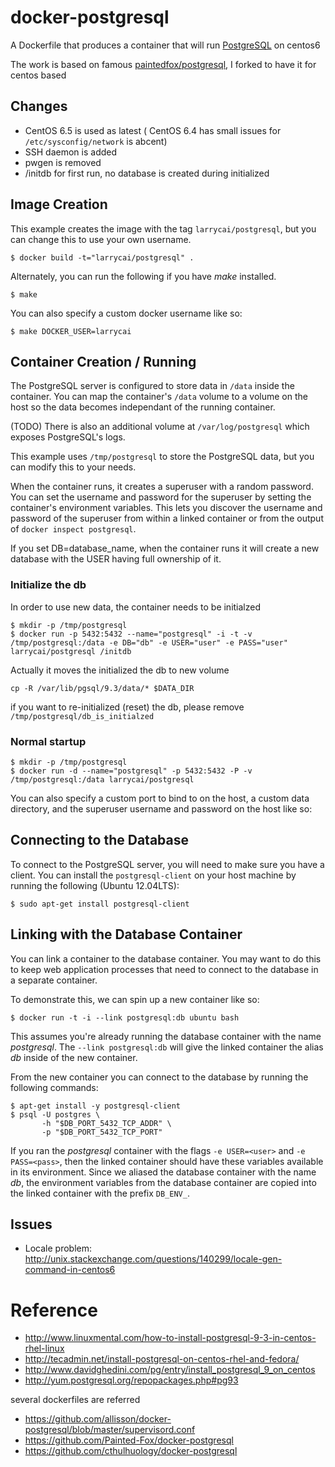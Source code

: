 # docker-postgresql

A Dockerfile that produces a container that will run [PostgreSQL][postgresql] on centos6

[postgresql]: http://www.postgresql.org/

The work is based on famous [paintedfox/postgresql](https://github.com/Painted-Fox/docker-postgresql), I forked to have it for centos based

## Changes ##

* CentOS 6.5 is used as latest ( CentOS 6.4 has small issues for `/etc/sysconfig/network` is abcent)
* SSH daemon is added 
* pwgen is removed 
* /initdb for first run, no database is created during initialized

## Image Creation

This example creates the image with the tag `larrycai/postgresql`, but you can
change this to use your own username.

```
$ docker build -t="larrycai/postgresql" .
```

Alternately, you can run the following if you have *make* installed.

```
$ make
```

You can also specify a custom docker username like so:

```
$ make DOCKER_USER=larrycai
```

## Container Creation / Running

The PostgreSQL server is configured to store data in `/data` inside the
container.  You can map the container's `/data` volume to a volume on the host
so the data becomes independant of the running container. 

(TODO) There is also an additional volume at `/var/log/postgresql` which exposes PostgreSQL's logs.

This example uses `/tmp/postgresql` to store the PostgreSQL data, but you can
modify this to your needs.

When the container runs, it creates a superuser with a random password.  You
can set the username and password for the superuser by setting the container's
environment variables.  This lets you discover the username and password of the
superuser from within a linked container or from the output of `docker inspect
postgresql`.

If you set DB=database_name, when the container runs it will create a new
database with the USER having full ownership of it.

### Initialize the db 

In order to use new data, the container needs to be initialzed

``` shell
$ mkdir -p /tmp/postgresql
$ docker run -p 5432:5432 --name="postgresql" -i -t -v /tmp/postgresql:/data -e DB="db" -e USER="user" -e PASS="user" larrycai/postgresql /initdb
```

Actually it moves the initialized the db to new volume 

``` shell
cp -R /var/lib/pgsql/9.3/data/* $DATA_DIR
```

if you want to re-initialized (reset) the db, please remove `/tmp/postgresql/db_is_initialzed`

### Normal startup

``` shell
$ mkdir -p /tmp/postgresql
$ docker run -d --name="postgresql" -p 5432:5432 -P -v /tmp/postgresql:/data larrycai/postgresql
```

You can also specify a custom port to bind to on the host, a custom data
directory, and the superuser username and password on the host like so:


## Connecting to the Database

To connect to the PostgreSQL server, you will need to make sure you have
a client.  You can install the `postgresql-client` on your host machine by
running the following (Ubuntu 12.04LTS):

``` shell
$ sudo apt-get install postgresql-client
```

## Linking with the Database Container

You can link a container to the database container.  You may want to do this to
keep web application processes that need to connect to the database in
a separate container.

To demonstrate this, we can spin up a new container like so:

``` shell
$ docker run -t -i --link postgresql:db ubuntu bash
```

This assumes you're already running the database container with the name
*postgresql*.  The `--link postgresql:db` will give the linked container the
alias *db* inside of the new container.

From the new container you can connect to the database by running the following
commands:

``` shell
$ apt-get install -y postgresql-client
$ psql -U postgres \
       -h "$DB_PORT_5432_TCP_ADDR" \
       -p "$DB_PORT_5432_TCP_PORT"
```

If you ran the *postgresql* container with the flags `-e USER=<user>` and `-e
PASS=<pass>`, then the linked container should have these variables available
in its environment.  Since we aliased the database container with the name
*db*, the environment variables from the database container are copied into the
linked container with the prefix `DB_ENV_`.

## Issues ##

* Locale problem: http://unix.stackexchange.com/questions/140299/locale-gen-command-in-centos6

# Reference

* http://www.linuxmental.com/how-to-install-postgresql-9-3-in-centos-rhel-linux
* http://tecadmin.net/install-postgresql-on-centos-rhel-and-fedora/
* http://www.davidghedini.com/pg/entry/install_postgresql_9_on_centos
* http://yum.postgresql.org/repopackages.php#pg93

several dockerfiles are referred
 
* https://github.com/allisson/docker-postgresql/blob/master/supervisord.conf
* https://github.com/Painted-Fox/docker-postgresql
* https://github.com/cthulhuology/docker-postgresql